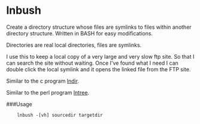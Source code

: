 # lnbush


Create a directory structure whose files are symlinks to files within 
another directory structure. Written in BASH for easy modifications.

Directories are real local directories, files are symlinks.

I use this to keep a local copy of a very large and very slow ftp site. So that I can search the site without waiting. Once I've found what I need I can double click the local symlink and it opens the linked file from the FTP site.

Similar to the c program [lndir](http://linux.die.net/man/1/lndir).


Similar to the perl program [lntree](http://search.cpan.org/~rokr/App-lntree-0.0013/lib/App/lntree.pm). 



###Usage


```
	lnbush -[vh] sourcedir targetdir
```

